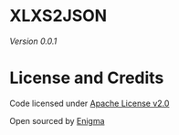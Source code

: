 # XLXS2JSON

_Version 0.0.1_


# License and Credits

Code licensed under [Apache License v2.0](http://www.apache.org/licenses/LICENSE-2.0)

Open sourced by [Enigma](https://enigma-marketing.co.uk)

